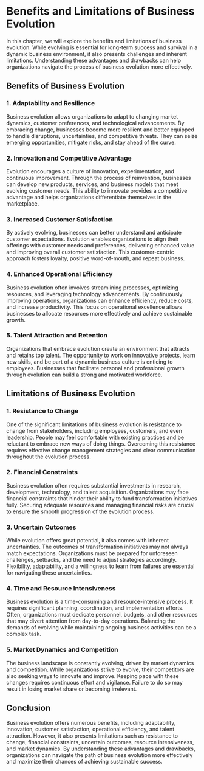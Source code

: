 Benefits and Limitations of Business Evolution
=========================================================

In this chapter, we will explore the benefits and limitations of business evolution. While evolving is essential for long-term success and survival in a dynamic business environment, it also presents challenges and inherent limitations. Understanding these advantages and drawbacks can help organizations navigate the process of business evolution more effectively.

Benefits of Business Evolution
------------------------------

### 1. Adaptability and Resilience

Business evolution allows organizations to adapt to changing market dynamics, customer preferences, and technological advancements. By embracing change, businesses become more resilient and better equipped to handle disruptions, uncertainties, and competitive threats. They can seize emerging opportunities, mitigate risks, and stay ahead of the curve.

### 2. Innovation and Competitive Advantage

Evolution encourages a culture of innovation, experimentation, and continuous improvement. Through the process of reinvention, businesses can develop new products, services, and business models that meet evolving customer needs. This ability to innovate provides a competitive advantage and helps organizations differentiate themselves in the marketplace.

### 3. Increased Customer Satisfaction

By actively evolving, businesses can better understand and anticipate customer expectations. Evolution enables organizations to align their offerings with customer needs and preferences, delivering enhanced value and improving overall customer satisfaction. This customer-centric approach fosters loyalty, positive word-of-mouth, and repeat business.

### 4. Enhanced Operational Efficiency

Business evolution often involves streamlining processes, optimizing resources, and leveraging technology advancements. By continuously improving operations, organizations can enhance efficiency, reduce costs, and increase productivity. This focus on operational excellence allows businesses to allocate resources more effectively and achieve sustainable growth.

### 5. Talent Attraction and Retention

Organizations that embrace evolution create an environment that attracts and retains top talent. The opportunity to work on innovative projects, learn new skills, and be part of a dynamic business culture is enticing to employees. Businesses that facilitate personal and professional growth through evolution can build a strong and motivated workforce.

Limitations of Business Evolution
---------------------------------

### 1. Resistance to Change

One of the significant limitations of business evolution is resistance to change from stakeholders, including employees, customers, and even leadership. People may feel comfortable with existing practices and be reluctant to embrace new ways of doing things. Overcoming this resistance requires effective change management strategies and clear communication throughout the evolution process.

### 2. Financial Constraints

Business evolution often requires substantial investments in research, development, technology, and talent acquisition. Organizations may face financial constraints that hinder their ability to fund transformation initiatives fully. Securing adequate resources and managing financial risks are crucial to ensure the smooth progression of the evolution process.

### 3. Uncertain Outcomes

While evolution offers great potential, it also comes with inherent uncertainties. The outcomes of transformation initiatives may not always match expectations. Organizations must be prepared for unforeseen challenges, setbacks, and the need to adjust strategies accordingly. Flexibility, adaptability, and a willingness to learn from failures are essential for navigating these uncertainties.

### 4. Time and Resource Intensiveness

Business evolution is a time-consuming and resource-intensive process. It requires significant planning, coordination, and implementation efforts. Often, organizations must dedicate personnel, budgets, and other resources that may divert attention from day-to-day operations. Balancing the demands of evolving while maintaining ongoing business activities can be a complex task.

### 5. Market Dynamics and Competition

The business landscape is constantly evolving, driven by market dynamics and competition. While organizations strive to evolve, their competitors are also seeking ways to innovate and improve. Keeping pace with these changes requires continuous effort and vigilance. Failure to do so may result in losing market share or becoming irrelevant.

Conclusion
----------

Business evolution offers numerous benefits, including adaptability, innovation, customer satisfaction, operational efficiency, and talent attraction. However, it also presents limitations such as resistance to change, financial constraints, uncertain outcomes, resource intensiveness, and market dynamics. By understanding these advantages and drawbacks, organizations can navigate the path of business evolution more effectively and maximize their chances of achieving sustainable success.
